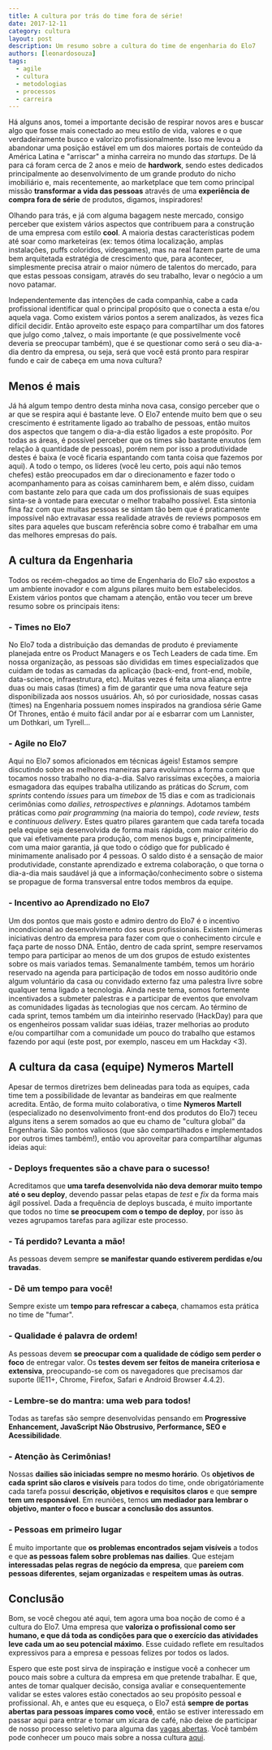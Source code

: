 ```yaml
---
title: A cultura por trás do time fora de série!
date: 2017-12-11
category: cultura
layout: post
description: Um resumo sobre a cultura do time de engenharia do Elo7
authors: [leonardosouza]
tags:
  - agile
  - cultura
  - metodologias
  - processos
  - carreira
---
```


Há alguns anos, tomei a importante decisão de respirar novos ares e buscar algo que fosse mais conectado ao meu estilo de vida, valores e o que verdadeiramente busco e valorizo profissionalmente. Isso me levou a abandonar uma posição estável em um dos maiores portais de conteúdo da América Latina e "arriscar" a minha carreira no mundo das *startups*. De lá para cá foram cerca de 2 anos e meio de **hardwork**, sendo estes dedicados principalmente ao desenvolvimento de um grande produto do nicho imobiliário e, mais recentemente, ao marketplace que tem como principal missão **transformar a vida das pessoas** através de uma **experiência de compra fora de série** de produtos, digamos, inspiradores!

Olhando para trás, e já com alguma bagagem neste mercado, consigo perceber que existem vários aspectos que contribuem para a construção de uma empresa com estilo **cool**. A maioria destas características podem até soar como marketeiras (ex: temos ótima localização, amplas instalações, puffs coloridos, videogames), mas na real fazem parte de uma bem arquitetada estratégia de crescimento que, para acontecer, simplesmente precisa atrair o maior número de talentos do mercado, para que estas pessoas consigam, através do seu trabalho, levar o negócio a um novo patamar.

Independentemente das intenções de cada companhia, cabe a cada profissional identificar qual o principal propósito que o conecta a esta e/ou aquela vaga. Como existem vários pontos a serem analizados, às vezes fica difícil decidir. Então aproveito este espaço para compartilhar um dos fatores que julgo como ,talvez, o mais importante (e que possivelmente você deveria se preocupar também), que é se questionar como será o seu dia-a-dia dentro da empresa, ou seja, será que você está pronto para respirar fundo e cair de cabeça em uma nova cultura?

## Menos é mais

Já há algum tempo dentro desta minha nova casa, consigo perceber que o ar que se respira aqui é bastante leve. O Elo7 entende muito bem que o seu crescimento é estritamente ligado ao trabalho de pessoas, então muitos dos aspectos que tangem o dia-a-dia estão ligados a este propósito. Por todas as áreas, é possível perceber que os times são bastante enxutos (em relação à quantidade de pessoas), porém nem por isso a produtividade destes é baixa (e você ficaria espantando com tanta coisa que fazemos por aqui). A todo o tempo, os líderes (você leu certo, pois aqui não temos chefes) estão preocupados em dar o direcionamento e fazer todo o acompanhamento para as coisas caminharem bem, e além disso, cuidam com bastante zelo para que cada um dos profissionais de suas equipes sinta-se à vontade para executar o melhor trabalho possível. Esta sintonia fina faz com que muitas pessoas se sintam tão bem que é praticamente impossível não extravasar essa realidade através de reviews pomposos em sites para aqueles que buscam referência sobre como é trabalhar em uma das melhores empresas do país.

## A cultura da Engenharia

Todos os recém-chegados ao time de Engenharia do Elo7 são expostos a um ambiente inovador e com alguns pilares muito bem estabelecidos. Existem vários pontos que chamam a atenção, então vou tecer um breve resumo sobre os principais itens:

### - Times no Elo7
No Elo7 toda a distribuição das demandas de produto é previamente planejada entre os Product Managers e os Tech Leaders de cada time. Em nossa organização, as pessoas são divididas em times especializados que cuidam de todas as camadas da aplicação (back-end, front-end, mobile, data-science, infraestrutura, etc). Muitas vezes é feita uma aliança entre duas ou mais casas (times) a fim de garantir que uma nova feature seja disponibilizada aos nossos usuários. Ah, só por curiosidade, nossas casas (times) na Engenharia possuem nomes inspirados na grandiosa série Game Of Thrones, então é muito fácil andar por aí e esbarrar com um Lannister, um Dothkari, um Tyrell...

### - Agile no Elo7
Aqui no Elo7 somos aficionados em técnicas ágeis! Estamos sempre discutindo sobre as melhores maneiras para evoluirmos a forma com que tocamos nosso trabalho no dia-a-dia. Salvo rarissímas exceções, a maioria esmagadora das equipes trabalha utilizando as práticas do *Scrum*, com *sprints* contendo *issues* para um *timebox* de 15 dias e com as tradicionais cerimônias como *dailies*, *retrospectives* e *plannings*. Adotamos também práticas como *pair programming* (na maioria do tempo), *code review*, *tests* e *continuous delivery*. Estes quatro pilares garantem que cada tarefa tocada pela equipe seja desenvolvida de forma mais rápida, com maior critério do que vai efetivamente para produção, com menos bugs e, principalmente, com uma maior garantia, já que todo o código que for publicado é minimamente analisado por 4 pessoas. O saldo disto é a sensação de maior produtividade, constante aprendizado e extrema colaboração, o que torna o dia-a-dia mais saudável já que a informação/conhecimento sobre o sistema se propague de forma transversal entre todos membros da equipe.

### - Incentivo ao Aprendizado no Elo7
Um dos pontos que mais gosto e admiro dentro do Elo7 é o incentivo incondicional ao desenvolvimento dos seus profissionais. Existem inúmeras iniciativas dentro da empresa para fazer com que o conhecimento circule e faça parte de nosso DNA. Então, dentro de cada sprint, sempre reservamos tempo para participar ao menos de um dos grupos de estudo existentes sobre os mais variados temas. Semanalmente também, temos um horário reservado na agenda para participação de todos em nosso auditório onde algum voluntário da casa ou convidado externo faz uma palestra livre sobre qualquer tema ligado a tecnologia. Ainda neste tema, somos fortemente incentivados a submeter palestras e a participar de eventos que envolvam as comunidades ligadas às tecnologias que nos cercam. Ao término de cada sprint, temos também um dia inteirinho reservado (HackDay) para que os engenheiros possam validar suas idéias, trazer melhorias ao produto e/ou compartilhar com a comunidade um pouco do trabalho que estamos fazendo por aqui (este post, por exemplo, nasceu em um Hackday <3).

## A cultura da casa (equipe) Nymeros Martell
Apesar de termos diretrizes bem delineadas para toda as equipes, cada time tem a possibilidade de levantar as bandeiras em que realmente acredita. Então, de forma muito colaborativa, o time **Nymeros Martell** (especializado no desenvolvimento front-end dos produtos do Elo7) teceu alguns itens a serem somados ao que eu chamo de "cultura global" da Engenharia. São pontos valiosos (que são compartilhados e implementados por outros times também!), então vou aproveitar para compartilhar algumas ideias aqui:

### - Deploys frequentes são a chave para o sucesso!
Acreditamos que **uma tarefa desenvolvida não deva demorar muito tempo até o seu deploy**, devendo passar pelas etapas de *test* e *fix* da forma mais ágil possível. Dada a frequência de deploys buscada, é muito importante que todos no time **se preocupem com o tempo de deploy**, por isso às vezes agrupamos tarefas para agilizar este processo.

### - Tá perdido? Levanta a mão!
As pessoas devem sempre **se manifestar quando estiverem perdidas e/ou travadas**.

### - Dê um tempo para você!
Sempre existe um **tempo para refrescar a cabeça**, chamamos esta prática no time de "fumar".

### - Qualidade é palavra de ordem!
As pessoas devem **se preocupar com a qualidade de código sem perder o foco** de entregar valor. Os **testes devem ser feitos de maneira criteriosa e extensiva**, preocupando-se com os navegadores que precisamos dar suporte (IE11+, Chrome, Firefox, Safari e Android Browser 4.4.2).

### - Lembre-se do mantra: uma web para todos!
Todas as tarefas são sempre desenvolvidas pensando em **Progressive Enhancement, JavaScript Não Obstrusivo, Performance, SEO e Acessibilidade**.

### - Atenção às Cerimônias!
Nossas **dailies são iniciadas sempre no mesmo horário**. Os **objetivos de cada sprint são claros e visíveis** para todos do time, onde obrigatóriamente cada tarefa possui **descrição, objetivos e requisitos claros** e que **sempre tem um responsável**. Em reuniões, temos **um mediador para lembrar o objetivo, manter o foco e buscar a conclusão dos assuntos**.

### - Pessoas em primeiro lugar
É muito importante que **os problemas encontrados sejam visíveis** a todos e que **as pessoas falem sobre problemas nas dailies**. Que estejam **interessadas pelas regras de negócio da empresa**, que **pareiem com pessoas diferentes**, **sejam organizadas** e **respeitem umas às outras**.

## Conclusão

Bom, se você chegou até aqui, tem agora uma boa noção de como é a cultura do Elo7. Uma empresa que **valoriza o profissional como ser humano, e que dá toda as condições para que o exercício das atividades leve cada um ao seu potencial máximo**. Esse cuidado reflete em resultados expressivos para a empresa e pessoas felizes por todos os lados.

Espero que este post sirva de inspiração e instigue você a conhecer um pouco mais sobre a cultura da empresa em que pretende trabalhar. E que, antes de tomar qualquer decisão, consiga avaliar e consequentemente validar se estes valores estão conectados ao seu propósito pessoal e profissional. Ah, e antes que eu esqueça, o Elo7 está **sempre de portas abertas para pessoas ímpares como você**, então se estiver interessado em passar aqui para entrar e tomar um xícara de café, não deixe de participar de nosso processo seletivo para alguma das [vagas abertas](/vagas). Você também pode conhecer um pouco mais sobre a nossa cultura [aqui](http://carreira.elo7.com.br/engenharia/).
